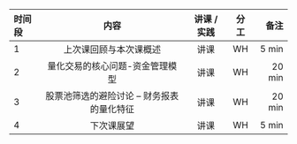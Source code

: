 
|时间段     |  内容    | 讲课 / 实践     |  分工  |备注       |
| :---     |   :----:    |   :----:    |    :----:    |       ---: |
|    1     |  上次课回顾与本次课概述 |  讲课   |    WH     |   5 min     |
|    2     |  量化交易的核心问题-资金管理模型 |  讲课   |    WH     |   20 min     |
|    3     |  股票池筛选的避险讨论 – 财务报表的量化特征 |  讲课   |    WH     |   20 min     |
|    4     |  下次课展望  |  讲课   |    WH     |   5 min     |


